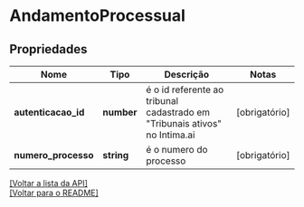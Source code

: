 # AndamentoProcessual

## Propriedades
Nome | Tipo | Descrição | Notas
------------ | ------------- | ------------- | -------------
**autenticacao_id** | **number** | é o id referente ao tribunal cadastrado em "Tribunais ativos" no Intima.ai | [obrigatório] 
**numero_processo** | **string** | é o numero do processo | [obrigatório] 

[[Voltar a lista da API]](../../../README.md#Documentação-para-os-Endpoints-da-API)    
[[Voltar para o README]](../../../README.md#Intima.ai---SDK-NodeJS)
